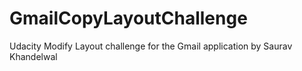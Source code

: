 # GmailCopyLayoutChallenge
Udacity Modify Layout challenge for the Gmail application by Saurav Khandelwal


